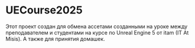 # UECourse2025
Этот проект создан для обмена ассетами созданными на уроке между преподавателем и студентами на курсе по Unreal Engine 5 от itam (IT At Misis). А также для принятия домашек.
